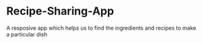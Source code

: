 # Recipe-Sharing-App
A resposive app which helps us to find the ingredients and recipes to make a particular dish
